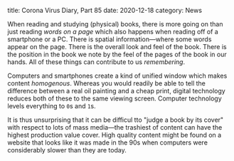 title: Corona Virus Diary, Part 85
date: 2020-12-18
category: News

When reading and studying (physical) books, there is more going on
than just reading *words on a page* which also happens when reading
off of a smartphone or a PC. There is spatial information&mdash;where
some words appear on the page. There is the overall look and feel of
the book. There is the position in the book we note by the feel of the
pages of the book in our hands. All of these things can contribute to
us *remembering*.

Computers and smartphones create a kind of unified window which makes
content *homogenous*. Whereas you would readily be able to tell the
difference between a real oil painting and a cheap print, digital
technology reduces both of these to the same viewing screen. Computer
technology levels everything to `0`s and `1`s.

It is thus unsurprising that it can be difficul tto "judge a book by
its cover" with respect to lots of mass media&mdash;the trashiest of
content can have the highest production value cover. High quality
content might be found on a website that looks like it was made in the
90s when computers were considerably slower than they are today.
